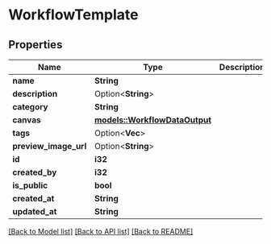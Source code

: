# WorkflowTemplate

## Properties

Name | Type | Description | Notes
------------ | ------------- | ------------- | -------------
**name** | **String** |  | 
**description** | Option<**String**> |  | [optional]
**category** | **String** |  | 
**canvas** | [**models::WorkflowDataOutput**](WorkflowData-Output.md) |  | 
**tags** | Option<**Vec<String>**> |  | [optional]
**preview_image_url** | Option<**String**> |  | [optional]
**id** | **i32** |  | 
**created_by** | **i32** |  | 
**is_public** | **bool** |  | 
**created_at** | **String** |  | 
**updated_at** | **String** |  | 

[[Back to Model list]](../README.md#documentation-for-models) [[Back to API list]](../README.md#documentation-for-api-endpoints) [[Back to README]](../README.md)


